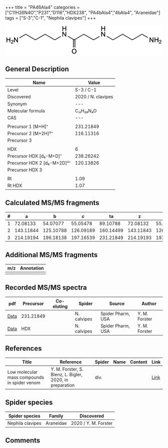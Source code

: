 +++
title = "PA4ßAla4"
categories = ["C11H26N4O","P231","D116","HDX238",
"PA4bAla4","4bAla4",
"Araneidae"]
tags = ["S-3","C-1",
"Nephila clavipes"]
+++

![](/img/PA4bAla4.png)

## General Description

| Name                       | Value              |
|----------------------------|--------------------|
| Level                      | S-3 / C-1          |
| Discovered                 | 2020 / N. clavipes |
| Synonym                    | ---                |
| Molecular formula          | C₁₁H₂₆N₄O                   |
| CAS                        | ---                |
|                            |                    |
| Precursor 1 [M+H]⁺         | 231.21849                   |
| Precursor 2 [M+2H]²⁺       | 116.11316                   |
| Precursor 3                |                    |
|                            |                    |
| HDX                        | 6                   |
| Precursor HDX   [d₆-M+D]⁺   | 238.26242                   |
| Precursor HDX 2 [d₆-M+2D]²⁺ | 120.13826                   |
| Precursor HDX 3            |                    |
|                            |                    |
| Rt                         | 1.09                   |
| Rt HDX                     | 1.07                   |

## Calculated MS/MS fragments

| # | a         | b         | c         | ta        | z         | y         | tz        |
|---|-----------|-----------|-----------|-----------|-----------|-----------|-----------|
| 1 | 72.08133 | 54.07077 | 55.05478 | 89.10788 | 72.08132 | 55.05477 | 89.10787 |
| 2 | 143.11844 | 125.10788 | 126.09189 | 160.14499 | 143.11843 | 126.09188 | 160.14498 |
| 3 | 214.19194 | 196.18138 | 197.16539 | 231.21849 | 214.19193 | 197.16538 | 231.21848 |

## Additional MS/MS fragments

| m/z | Annotation |
|-----|------------|
|     |            |

## Recorded MS/MS spectra

| pdf                                             | Precursor | Co-eluting | Spider      | Source                       | Author        |
|-------------------------------------------------|-----------|------------|-------------|------------------------------|---------------|
| [Data](/pdf/N-clavipes/231_PA4bAla4_Nc.pdf) | 231.21849 |           | N. calvipes| Spider Pharm, USA | Y. M. Forster |
| [Data](/pdf/N-clavipes/231_PA4bAla4_Nc_HDX.pdf) | HDX |           | N. calvipes| Spider Pharm, USA | Y. M. Forster |


## References

| Title | Reference | Spider | Name | Content | Link |
|-------|-----------|--------|------|---------|------|
| Low molecular mass compounds in spider venom      | Y. M. Forster, S. Bienz, L. Bigler, 2020, in preparation          | div.       |   |   | [Link](unknown) |

## Spider species

| Spider species     | Family     | Discovered           |
|--------------------|------------|----------------------|
| Nephila clavipes | Araneidae | 2020 / Y. M. Forster |


## Comments